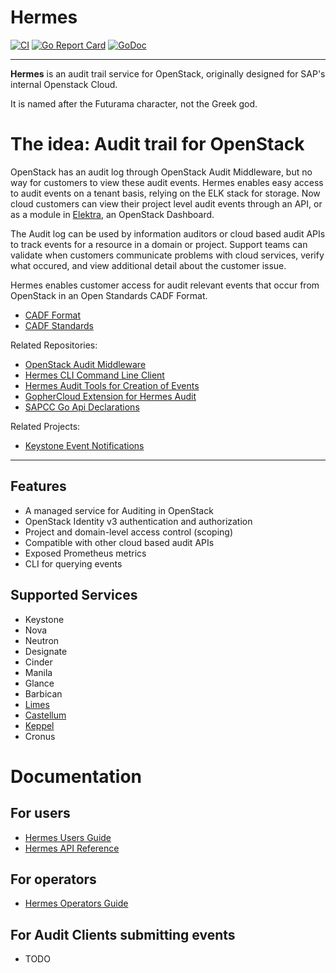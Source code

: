 # Hermes

[![CI](https://github.com/sapcc/hermes/actions/workflows/ci.yaml/badge.svg)](https://github.com/sapcc/hermes/actions/workflows/ci.yaml)
[![Go Report Card](https://goreportcard.com/badge/github.com/sapcc/hermes)](https://goreportcard.com/report/github.com/sapcc/hermes)
[![GoDoc](https://godoc.org/github.com/sapcc/hermes?status.svg)](https://godoc.org/github.com/sapcc/hermes)

----

**Hermes** is an audit trail service for OpenStack, originally designed for SAP's internal Openstack Cloud. 

It is named after the Futurama character, not the Greek god.

# The idea: Audit trail for OpenStack

OpenStack has an audit log through OpenStack Audit Middleware, but no way for customers to view these audit events. Hermes enables 
easy access to audit events on a tenant basis, relying on the ELK stack for storage. Now cloud customers can view their project 
level audit events through an API, or as a module in [Elektra](https://github.com/sapcc/elektra), an OpenStack Dashboard.

The Audit log can be used by information auditors or cloud based audit APIs to track events for a resource in a domain or project.
Support teams can validate when customers communicate problems with cloud services, verify what occured, 
and view additional detail about the customer issue.

Hermes enables customer access for audit relevant events that occur from OpenStack in an Open Standards CADF Format.
* [CADF Format](https://www.dmtf.org/sites/default/files/standards/documents/DSP0262_1.0.0.pdf)
* [CADF Standards](http://www.dmtf.org/standards/cadf)

Related Repositories:
* [OpenStack Audit Middleware](https://github.com/sapcc/openstack-audit-middleware)
* [Hermes CLI Command Line Client](https://github.com/sapcc/hermescli)
* [Hermes Audit Tools for Creation of Events](https://github.com/sapcc/go-bits/tree/master/audittools)
* [GopherCloud Extension for Hermes Audit](https://github.com/sapcc/gophercloud-sapcc/tree/master/audit/v1)
* [SAPCC Go Api Declarations](https://github.com/sapcc/go-api-declarations/tree/main/cadf)

Related Projects:
* [Keystone Event Notifications](https://docs.openstack.org/keystone/pike/advanced-topics/event_notifications.html)

----

## Features 

* A managed service for Auditing in OpenStack
* OpenStack Identity v3 authentication and authorization
* Project and domain-level access control (scoping)
* Compatible with other cloud based audit APIs 
* Exposed Prometheus metrics
* CLI for querying events 

## Supported Services
* Keystone
* Nova
* Neutron
* Designate
* Cinder
* Manila
* Glance
* Barbican
* [Limes](https://github.com/sapcc/limes)
* [Castellum](https://github.com/sapcc/castellum)
* [Keppel](https://github.com/sapcc/keppel)
* Cronus

# Documentation

## For users

* [Hermes Users Guide](./docs/users/index.md)
* [Hermes API Reference](./docs/users/hermes-v1-reference.md)

## For operators

* [Hermes Operators Guide](./docs/operators/operators-guide.md)

## For Audit Clients submitting events

* TODO
